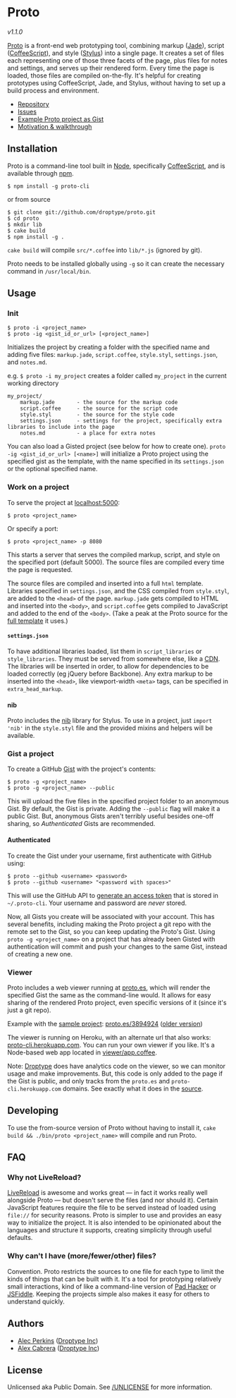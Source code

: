 # Proto 

*v1.1.0*

[Proto](https://github.com/droptype/proto) is a front-end web prototyping tool, combining markup ([Jade](http://jade-lang.com/)), script ([CoffeeScript](http://coffeescript.org)), and style ([Stylus](http://learnboost.github.com/stylus/)) into a single page. It creates a set of files each representing one of those three facets of the page, plus files for notes and settings, and serves up their rendered form. Every time the page is loaded, those files are compiled on-the-fly. It's helpful for creating prototypes using CoffeeScript, Jade, and Stylus, without having to set up a build process and environment.

* [Repository](https://github.com/droptype/proto)
* [Issues](https://github.com/droptype/proto/issues)
* [Example Proto project as Gist](https://gist.github.com/3894924)
* [Motivation & walkthrough](http://marquee.by/alecperkins/proto/)



## Installation

Proto is a command-line tool built in [Node](http://nodejs.org/), specifically [CoffeeScript](http://coffeescript.org), and is available through [npm](https://npmjs.org/).

    $ npm install -g proto-cli

or from source

    $ git clone git://github.com/droptype/proto.git
    $ cd proto
    $ mkdir lib
    $ cake build
    $ npm install -g .

`cake build` will compile `src/*.coffee` into `lib/*.js` (ignored by git).

Proto needs to be installed globally using `-g` so it can create the necessary command in `/usr/local/bin`.



## Usage

### Init

    $ proto -i <project_name>
    $ proto -ig <gist_id_or_url> [<project_name>]

Initializes the project by creating a folder with the specified name and adding five files: `markup.jade`, `script.coffee`, `style.styl`, `settings.json`, and `notes.md`.

e.g. `$ proto -i my_project` creates a folder called `my_project` in the current working directory

    my_project/
        markup.jade       - the source for the markup code
        script.coffee     - the source for the script code
        style.styl        - the source for the style code
        settings.json     - settings for the project, specifically extra libraries to include into the page
        notes.md          - a place for extra notes

You can also load a Gisted project (see below for how to create one). `proto -ig <gist_id_or_url> [<name>]` will initialize a Proto project using the specified gist as the template, with the name specified in its `settings.json` or the optional specified name.


### Work on a project

To serve the project at [localhost:5000](http://localhost:5000):

    $ proto <project_name>

Or specify a port:

    $ proto <project_name> -p 8080

This starts a server that serves the compiled markup, script, and style on the specified port (default 5000). The source files are compiled every time the page is requested.

The source files are compiled and inserted into a full `html` template. Libraries specified in `settings.json`, and the CSS compiled from `style.styl`, are added to the `<head>` of the page. `markup.jade` gets compiled to HTML and inserted into the `<body>`, and `script.coffee` gets compiled to JavaScript and added to the end of the `<body>`. (Take a peak at the Proto source for the [full template](https://github.com/droptype/proto/blob/master/src/renderer.coffee#L41) it uses.)

#### `settings.json`

To have additional libraries loaded, list them in `script_libraries` or `style_libraries`. They must be served from somewhere else, like a [CDN](http://cdnjs.com/). The libraries will be inserted in order, to allow for dependencies to be loaded correctly (eg jQuery before Backbone). Any extra markup to be inserted into the `<head>`, like viewport-width `<meta>` tags, can be specified in `extra_head_markup`.

#### nib

Proto includes the [nib](http://visionmedia.github.com/nib/) library for Stylus. To use in a project, just `import 'nib'` in the `style.styl` file and the provided mixins and helpers will be available.


### Gist a project

To create a GitHub [Gist](https://gist.github.com) with the project's contents:

    $ proto -g <project_name>
    $ proto -g <project_name> --public

This will upload the five files in the specified project folder to an anonymous Gist. By default, the Gist is private. Adding the `--public` flag will make it a public Gist. But, anonymous Gists aren't terribly useful besides one-off sharing, so *Authenticated* Gists are recommended.

#### Authenticated

To create the Gist under your username, first authenticate with GitHub using:

    $ proto --github <username> <password>
    $ proto --github <username> "<password with spaces>"

This will use the GitHub API to [generate an access token](http://developer.github.com/v3/oauth/#create-a-new-authorization) that is stored in `~/.proto-cli`. Your username and password are *never* stored.

Now, all Gists you create will be associated with your account. This has several benefits, including making the Proto project a git repo with the remote set to the Gist, so you can keep updating the Proto's Gist. Using `proto -g <project_name>` on a project that has already been Gisted with authentication will commit and push your changes to the same Gist, instead of creating a new one.



### Viewer

Proto includes a web viewer running at [proto.es](http://proto.es), which will render the specified Gist the same as the command-line would. It allows for easy sharing of the rendered Proto project, even specific versions of it (since it's just a git repo).

Example with the [sample project](https://gist.github.com/3894924): [proto.es/3894924](http://proto.es/3894924) ([older version](http://proto.es/3894924/e7496f08d10dce02db7209473912a1aa0676ce13))

The viewer is running on Heroku, with an alternate url that also works: [proto-cli.herokuapp.com](http://proto-cli.herokuapp.com). You can run your own viewer if you like. It's a Node-based web app located in [viewer/app.coffee](https://github.com/droptype/proto/blob/master/viewer/app.coffee).

Note: [Droptype](http://github.com/droptype) does have analytics code on the viewer, so we can monitor usage and make improvements. But, this code is only added to the page if the Gist is public, and only tracks from the `proto.es` and `proto-cli.herokuapp.com` domains. See exactly what it does in the [source](https://github.com/droptype/proto/blob/master/viewer/app.coffee).


## Developing

To use the from-source version of Proto without having to install it, `cake build && ./bin/proto <project_name>` will compile and run Proto.



## FAQ

### Why not LiveReload?

[LiveReload](http://livereload.com/) is awesome and works great — in fact it works really well alongside Proto — but doesn't serve the files (and nor should it). Certain JavaScript features require the file to be served instead of loaded using `file://` for security reasons. Proto is simpler to use and provides an easy way to initialize the project. It is also intended to be opinionated about the languages and structure it supports, creating simplicity through useful defaults.

### Why can't I have (more/fewer/other) files?

Convention. Proto restricts the sources to one file for each type to limit the kinds of things that can be built with it. It's a tool for prototyping relatively small interactions, kind of like a command-line version of [Pad Hacker](http://padhacker.net) or [JSFiddle](http://jsfiddle.net). Keeping the projects simple also makes it easy for others to understand quickly.



## Authors

* [Alec Perkins](https://github.com/alecperkins) ([Droptype Inc](http://droptype.com))
* [Alex Cabrera](https://github.com/alexcabrera) ([Droptype Inc](http://droptype.com))



## License

Unlicensed aka Public Domain. See [/UNLICENSE](https://github.com/droptype/proto/blob/master/UNLICENSE) for more information.



